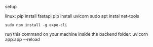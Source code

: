 
<!-- NOT NEEDED install ngrok:
    curl -sSL https://ngrok-agent.s3.amazonaws.com/ngrok.asc \
        | sudo tee /etc/apt/trusted.gpg.d/ngrok.asc >/dev/null \
        && echo "deb https://ngrok-agent.s3.amazonaws.com buster main" \
        | sudo tee /etc/apt/sources.list.d/ngrok.list \
        && sudo apt update \
        && sudo apt install ngrok

Add your ngrok token (find your command at https://dashboard.ngrok.com/get-started/setup/linux)
ngrok config add-authtoken YOUR_OWN_TOKEN_HERE -->

setup

linux:
    pip install fastapi
    pip install uvicorn
    sudo apt instal net-tools

    sudo npm install -g expo-cli


run this command on your machine inside the backend folder:
    uvicorn app:app --reload



